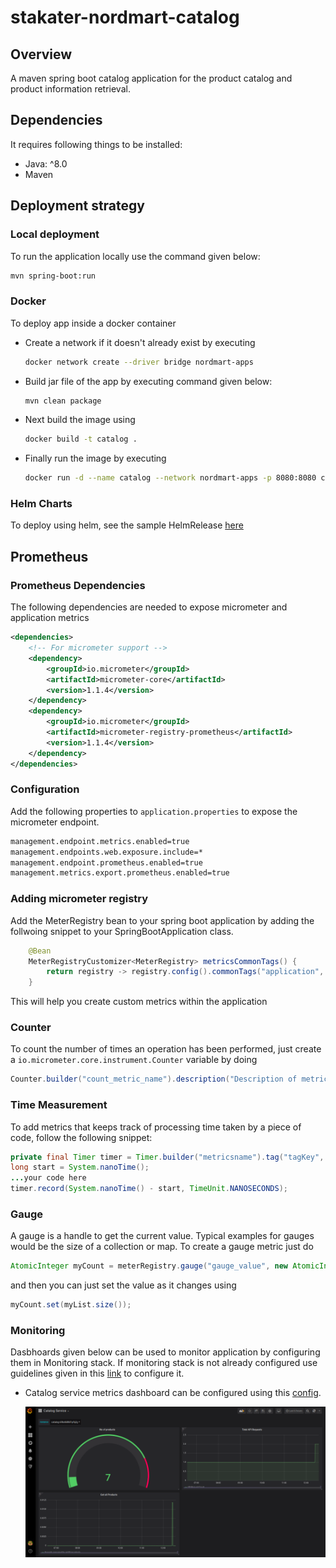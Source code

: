 # stakater-nordmart-catalog

## Overview

A maven spring boot catalog application for the product catalog and product information retrieval.

## Dependencies

It requires following things to be installed:

* Java: ^8.0
* Maven

## Deployment strategy

### Local deployment

To run the application locally use the command given below:

```bash
mvn spring-boot:run
```

### Docker

To deploy app inside a docker container

* Create a network if it doesn't already exist by executing

  ```bash
  docker network create --driver bridge nordmart-apps
  ```

* Build jar file of the app by executing command given below:

  ```bash
  mvn clean package
  ```

* Next build the image using

  ```bash
  docker build -t catalog .
  ```

* Finally run the image by executing

  ```bash
  docker run -d --name catalog --network nordmart-apps -p 8080:8080 catalog
  ```

### Helm Charts

To deploy using helm, see the sample HelmRelease [here](https://github.com/stakater-lab/nordmart-dev-apps/blob/master/releases/catalog-helm-release.yaml)

## Prometheus

### Prometheus Dependencies

The following dependencies are needed to expose micrometer and application metrics

```xml
<dependencies>
    <!-- For micrometer support -->
    <dependency>
        <groupId>io.micrometer</groupId>
        <artifactId>micrometer-core</artifactId>
        <version>1.1.4</version>
    </dependency>
    <dependency>
        <groupId>io.micrometer</groupId>
        <artifactId>micrometer-registry-prometheus</artifactId>
        <version>1.1.4</version>
    </dependency>
</dependencies>
```

### Configuration

Add the following properties to `application.properties` to expose the micrometer endpoint.

```bash
management.endpoint.metrics.enabled=true
management.endpoints.web.exposure.include=*
management.endpoint.prometheus.enabled=true
management.metrics.export.prometheus.enabled=true
```

### Adding micrometer registry

Add the MeterRegistry bean to your spring boot application by adding the follwoing snippet to your SpringBootApplication class.

```java
    @Bean
    MeterRegistryCustomizer<MeterRegistry> metricsCommonTags() {
        return registry -> registry.config().commonTags("application", "common-service");
    }
```

This will help you create custom metrics within the application

### Counter

To count the number of times an operation has been performed, just create a `io.micrometer.core.instrument.Counter` variable by doing

```java
Counter.builder("count_metric_name").description("Description of metric").register(meterRegistry);
```

### Time Measurement

To add metrics that keeps track of processing time taken by a piece of code, follow the following snippet:

```java
private final Timer timer = Timer.builder("metricsname").tag("tagKey", "tagValue").register(meterRegistry);
long start = System.nanoTime();
...your code here
timer.record(System.nanoTime() - start, TimeUnit.NANOSECONDS);
```

### Gauge

A gauge is a handle to get the current value. Typical examples for gauges would be the size of a collection or map.
To create a gauge metric just do

```java
AtomicInteger myCount = meterRegistry.gauge("gauge_value", new AtomicInteger(0));
```

and then you can just set the value as it changes using

```java
myCount.set(myList.size());
```

### Monitoring

Dasbhoards given below can be used to monitor application by configuring them in Monitoring stack. If monitoring stack is not already configured use guidelines given in this [link](https://playbook.stakater.com/content/processes/bootstrapping/deploying-stack-on-azure.html) to configure it. 

* Catalog service metrics dashboard can be configured using this [config](https://github.com/stakater-lab/nordmart-dev-apps/blob/master/releases/catalog-service-dashboard.yaml).

  ![catalog-service.png](docs/images/catalog-service.png)